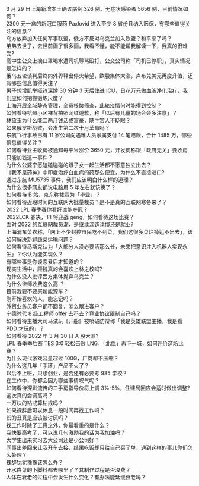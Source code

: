 3 月 29 日上海新增本土确诊病例 326 例、无症状感染者 5656 例，目前情况如何？  
2300 元一盒的新冠口服药 Paxlovid 进入至少 8 省份且纳入医保，有哪些值得关注的信息？  
乌方放弃加入任何军事联盟，俄方不反对乌克兰加入欧盟？和平来了吗？  
弟弟去世了，去世前画了很多画，我看不懂，能不能帮我解读一下，我真的很难受?  
高中生公交上摘口罩喝水遭司机辱骂殴打，公交公司称「司机已停职」，真实情况是怎样的？  
俄乌五轮谈判后终向外界释出停火希望，欧股集体大涨，卢布兑美元再度升值，还有哪些信息值得关注？  
男子想增肌举哑铃深蹲 30 分钟 3 天后住进 ICU，日花万元做血液净化治疗，我们应如何把握锻炼尺度？  
上海开展全域静态管理，全员核酸筛查，此轮疫情何时能得到控制？  
如何看待杭州小区裸背拍照网红道歉，称「以后有儿童的场合会多注意」？  
林黛玉为什么能二两月钱活成富豪，随手赏人不眨眼？  
如果俄罗斯战败，会发生第二次十月革命吗？  
东航飞行事故已有 11 家公司向遇难人员家属支付 14 笔赔款，合计 1485 万，哪些信息值得关注？  
如何看待业主收房被通知每平米涨价 3650 元，开发商称跟「政府无关」要收房只能加钱这一事件？  
为什么公婆宁愿磕磕碰碰的跟子女一起生活都不愿意独立出去？  
《我不是药神》中印度治疗白血病的药那么便宜，为什么不直接进口?  
通过东航 MU5735 事件，我们应该明白什么样的道理？  
为什么很多网友都说电脑用 5 年左右就该换了？  
如何看待 B 站、京东称裁员为「毕业」？  
如何看待近段时间的互联网大批量裁员？是不是真的互联网寒冬来了？  
2022 LPL 春季赛你看好谁能夺冠？  
2022LCK 春决，T1 将迎战 geng，如何看待这场比赛？  
面对 2022 的互联网裁员潮，是继续深造读博还是就业?  
上海浦东菜农称，「网上不少封控市民吃不到菜，我们这很多菜烂掉运不出去」，该如何解决新鲜蔬菜运输问题？  
如何看待马斯克认为「大部分人没必要活那么长，未来把意识注入机器人实现永生」？你认为能实现么？  
有哪些事是你谈恋爱后才知道的？  
现实生活中，顾魏真的会喜欢上林之校吗?  
为什么没人批评西方集体抛弃乌克兰？  
为什么律师收费这么高 ？  
目前我要不要买新能源车？  
刚开始喜欢的人，能忘记吗？  
外贸业务员客户都不回复，怎么跟进客户？  
宁德时代 8 级工程师 offer 去不去？竞业协议限制自己吗？  
如何看待主播大司马试玩《开船》被喷破防辩称「我是英雄联盟主播，我是看 PDD 才玩的」？  
如何看待 2022 年 3 月 30 日 A 股大涨?  
LPL 春季季后赛 TES 3:0 轻松击败 LNG，「北伐」再下一城，如何评价这场比赛？  
为什么现代游戏容量超过 100G，厂商却不压缩？  
为什么这几年「手环」产品不火了？  
以后不上班，只想创业，是否还有必要考 985 学校？  
在工作中，你都会因为哪些事情叹气呢？  
如何看待深圳流传的二手房指导价将上调 3%-5%，住建局回应会适时做出调整? 这次真的会调高吗？  
一万块的钻戒算钻戒吗？  
如果裸辞后可以休息一段时间再找工作吗？  
长的丑真是应该被讨厌吗？  
找工作时除了工资之外，你最看重的是什么？  
我快要高考了，可以说几句激励我的话为我加油吗？  
大学生出来实习去大公司还是小公司好？  
同事出差回来让我开车去接，结果吃饭却只给自己买了单，遇到这样的事儿你们怎么处理？  
裸辞犹犹豫豫该怎么办？  
开水白菜的下脚料都去哪里了？其制作过程是否浪费？  
人体在衰老的过程中会发生什么变化？有办法能延缓衰老吗？  
